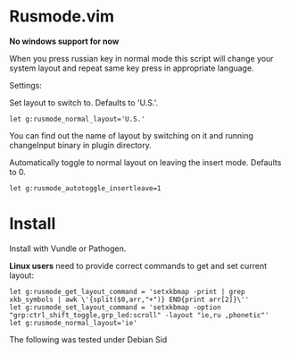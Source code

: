 Rusmode.vim
===========

**No windows support for now**

When you press russian key in normal mode this script will change your system layout and repeat same key press in appropriate language.

Settings:

Set layout to switch to. Defaults to 'U.S.'.
```vimscript
let g:rusmode_normal_layout='U.S.'
```
You can find out the name of layout by switching on it and running changeInput binary in plugin directory.

Automatically toggle to normal layout on leaving the insert mode. Defaults to 0.
```vimscript
let g:rusmode_autotoggle_insertleave=1
```

Install
=======

Install with Vundle or Pathogen.

**Linux users** need to provide correct commands to get and set current layout:
```vimscript
let g:rusmode_get_layout_command = 'setxkbmap -print | grep xkb_symbols | awk \'{split($0,arr,"+")} END{print arr[2]}\''
let g:rusmode_set_layout_command = 'setxkbmap -option "grp:ctrl_shift_toggle,grp_led:scroll" -layout "ie,ru ,phonetic"'
let g:rusmode_normal_layout='ie'
```
The following was tested under Debian Sid
